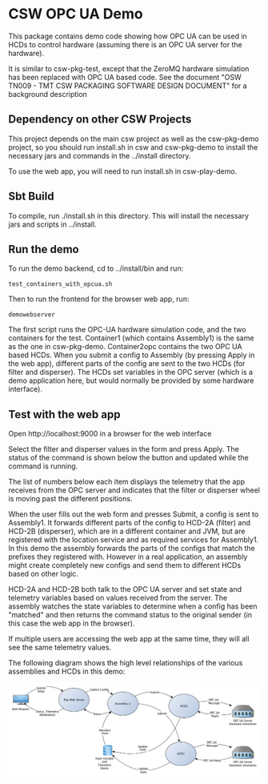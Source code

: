 CSW OPC UA Demo
=============

This package contains demo code showing how OPC UA can be used in HCDs to control 
hardware (assuming there is an OPC UA server for the hardware).

It is similar to csw-pkg-test, except that the ZeroMQ hardware simulation has been replaced with OPC UA based code.
See the document "OSW TN009 - TMT CSW PACKAGING SOFTWARE DESIGN DOCUMENT" for a background description

Dependency on other CSW Projects
--------------------------------

This project depends on the main csw project as well as the csw-pkg-demo project, 
so you should run install.sh in csw and csw-pkg-demo to install the necessary jars
and commands in the ../install directory.

To use the web app, you will need to run install.sh in csw-play-demo.


Sbt Build
---------

To compile, run ./install.sh in this directory. This will install the necessary jars and scripts in ../install.

Run the demo
------------

To run the demo backend, cd to ../install/bin and run:

    test_containers_with_opcua.sh
    
Then to run the frontend for the browser web app, run:

    demowebserver

The first script runs the OPC-UA hardware simulation code, and the two containers for the test.
Container1 (which contains Assembly1) is the same as the one in csw-pkg-demo.
Container2opc contains the two OPC UA based HCDs. When you submit a config to Assembly (by
pressing Apply in the web app),
different parts of the config are sent to the two HCDs (for filter and disperser).
The HCDs set variables in the OPC server (which is a demo application here, but would normally
be provided by some hardware interface).


Test with the web app
---------------------

Open http://localhost:9000 in a browser for the web interface 

Select the filter and disperser values in the form and press Apply. 
The status of the command is shown below the button and updated
while the command is running.

The list of numbers below each item displays the telemetry that the app receives from
the OPC server and indicates that the filter or disperser wheel is moving past 
the different positions.

When the user fills out the web form and presses Submit, a config is sent to Assembly1. 
It forwards different parts of the config to HCD-2A (filter) and HCD-2B (disperser), 
which are in a different container and JVM, but are registered with the location service
and as required services for Assembly1. 
In this demo the assembly forwards the parts of the configs that match the prefixes they registered with.
However in a real application, an assembly might create completely new configs and send them
to different HCDs based on other logic.

HCD-2A and HCD-2B both talk to the OPC UA server and set state and telemetry variables based on
values received from the server. The assembly watches the state variables to determine when
a config has been "matched" and then returns the command status to the original sender
(in this case the web app in the browser).

If multiple users are accessing the web app at the same time, they will all see the same
telemetry values.

The following diagram shows the high level relationships of the various assemblies and HCDs in this demo:

![OpcTest diagram](doc/OpcTest.jpg)


